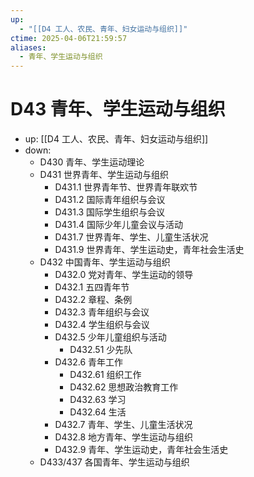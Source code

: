 ```yaml
---
up:
  - "[[D4 工人、农民、青年、妇女运动与组织]]"
ctime: 2025-04-06T21:59:57
aliases:
  - 青年、学生运动与组织
---
```


# D43 青年、学生运动与组织

- up: [[D4 工人、农民、青年、妇女运动与组织]]
- down:
	- D430 青年、学生运动理论
	- D431 世界青年、学生运动与组织
		- D431.1 世界青年节、世界青年联欢节
		- D431.2 国际青年组织与会议
		- D431.3 国际学生组织与会议
		- D431.4 国际少年儿童会议与活动
		- D431.7 世界青年、学生、儿童生活状况
		- D431.9 世界青年、学生运动史，青年社会生活史
	- D432 中国青年、学生运动与组织
		- D432.0 党对青年、学生运动的领导
		- D432.1 五四青年节
		- D432.2 章程、条例
		- D432.3 青年组织与会议
		- D432.4 学生组织与会议
		- D432.5 少年儿童组织与活动
			- D432.51 少先队
		- D432.6 青年工作
			- D432.61 组织工作
			- D432.62 思想政治教育工作
			- D432.63 学习
			- D432.64 生活
		- D432.7 青年、学生、儿童生活状况
		- D432.8 地方青年、学生运动与组织
		- D432.9 青年、学生运动史，青年社会生活史
	- D433/437 各国青年、学生运动与组织
